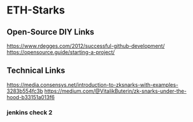 # ETH-Starks

## Open-Source DIY Links
https://www.rdegges.com/2012/successful-github-development/
https://opensource.guide/starting-a-project/


## Technical Links
https://media.consensys.net/introduction-to-zksnarks-with-examples-3283b554fc3b
https://medium.com/@VitalikButerin/zk-snarks-under-the-hood-b33151a013f6


### jenkins check 2